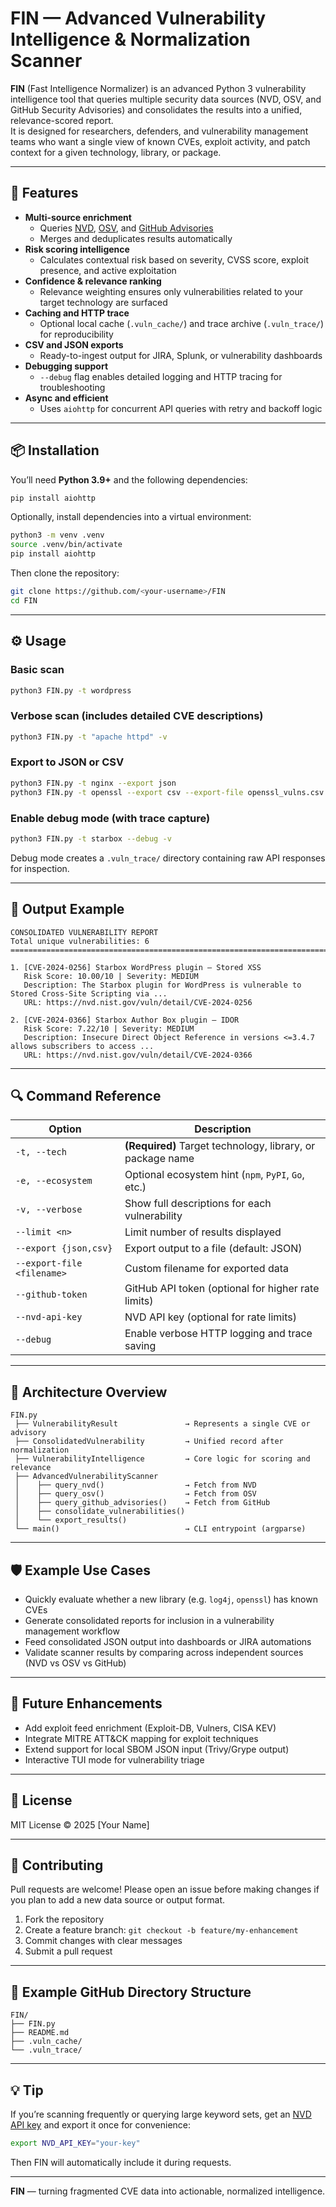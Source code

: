 

# FIN — Advanced Vulnerability Intelligence & Normalization Scanner

**FIN** (Fast Intelligence Normalizer) is an advanced Python 3 vulnerability intelligence tool that queries multiple security data sources (NVD, OSV, and GitHub Security Advisories) and consolidates the results into a unified, relevance-scored report.  
It is designed for researchers, defenders, and vulnerability management teams who want a single view of known CVEs, exploit activity, and patch context for a given technology, library, or package.

---

## 🚀 Features

- **Multi-source enrichment**
  - Queries [NVD](https://nvd.nist.gov/), [OSV](https://osv.dev/), and [GitHub Advisories](https://github.com/advisories)
  - Merges and deduplicates results automatically
- **Risk scoring intelligence**
  - Calculates contextual risk based on severity, CVSS score, exploit presence, and active exploitation
- **Confidence & relevance ranking**
  - Relevance weighting ensures only vulnerabilities related to your target technology are surfaced
- **Caching and HTTP trace**
  - Optional local cache (`.vuln_cache/`) and trace archive (`.vuln_trace/`) for reproducibility
- **CSV and JSON exports**
  - Ready-to-ingest output for JIRA, Splunk, or vulnerability dashboards
- **Debugging support**
  - `--debug` flag enables detailed logging and HTTP tracing for troubleshooting
- **Async and efficient**
  - Uses `aiohttp` for concurrent API queries with retry and backoff logic

---

## 📦 Installation

You’ll need **Python 3.9+** and the following dependencies:

```bash
pip install aiohttp
````

Optionally, install dependencies into a virtual environment:

```bash
python3 -m venv .venv
source .venv/bin/activate
pip install aiohttp
```

Then clone the repository:

```bash
git clone https://github.com/<your-username>/FIN
cd FIN
```

---

## ⚙️ Usage

### Basic scan

```bash
python3 FIN.py -t wordpress
```

### Verbose scan (includes detailed CVE descriptions)

```bash
python3 FIN.py -t "apache httpd" -v
```

### Export to JSON or CSV

```bash
python3 FIN.py -t nginx --export json
python3 FIN.py -t openssl --export csv --export-file openssl_vulns.csv
```

### Enable debug mode (with trace capture)

```bash
python3 FIN.py -t starbox --debug -v
```

Debug mode creates a `.vuln_trace/` directory containing raw API responses for inspection.

---

## 🧠 Output Example

```
CONSOLIDATED VULNERABILITY REPORT
Total unique vulnerabilities: 6
================================================================================

1. [CVE-2024-0256] Starbox WordPress plugin — Stored XSS
   Risk Score: 10.00/10 | Severity: MEDIUM
   Description: The Starbox plugin for WordPress is vulnerable to Stored Cross-Site Scripting via ...
   URL: https://nvd.nist.gov/vuln/detail/CVE-2024-0256

2. [CVE-2024-0366] Starbox Author Box plugin — IDOR
   Risk Score: 7.22/10 | Severity: MEDIUM
   Description: Insecure Direct Object Reference in versions <=3.4.7 allows subscribers to access ...
   URL: https://nvd.nist.gov/vuln/detail/CVE-2024-0366
```

---

## 🔍 Command Reference

| Option                     | Description                                                |
| -------------------------- | ---------------------------------------------------------- |
| `-t, --tech`               | **(Required)** Target technology, library, or package name |
| `-e, --ecosystem`          | Optional ecosystem hint (`npm`, `PyPI`, `Go`, etc.)        |
| `-v, --verbose`            | Show full descriptions for each vulnerability              |
| `--limit <n>`              | Limit number of results displayed                          |
| `--export {json,csv}`      | Export output to a file (default: JSON)                    |
| `--export-file <filename>` | Custom filename for exported data                          |
| `--github-token`           | GitHub API token (optional for higher rate limits)         |
| `--nvd-api-key`            | NVD API key (optional for rate limits)                     |
| `--debug`                  | Enable verbose HTTP logging and trace saving               |

---

## 🧩 Architecture Overview

```
FIN.py
 ├── VulnerabilityResult               → Represents a single CVE or advisory
 ├── ConsolidatedVulnerability         → Unified record after normalization
 ├── VulnerabilityIntelligence         → Core logic for scoring and relevance
 ├── AdvancedVulnerabilityScanner
 │    ├── query_nvd()                  → Fetch from NVD
 │    ├── query_osv()                  → Fetch from OSV
 │    ├── query_github_advisories()    → Fetch from GitHub
 │    ├── consolidate_vulnerabilities()
 │    └── export_results()
 └── main()                            → CLI entrypoint (argparse)
```

---

## 🛡️ Example Use Cases

* Quickly evaluate whether a new library (e.g. `log4j`, `openssl`) has known CVEs
* Generate consolidated reports for inclusion in a vulnerability management workflow
* Feed consolidated JSON output into dashboards or JIRA automations
* Validate scanner results by comparing across independent sources (NVD vs OSV vs GitHub)

---

## 🧰 Future Enhancements

* Add exploit feed enrichment (Exploit-DB, Vulners, CISA KEV)
* Integrate MITRE ATT&CK mapping for exploit techniques
* Extend support for local SBOM JSON input (Trivy/Grype output)
* Interactive TUI mode for vulnerability triage

---

## 📜 License

MIT License © 2025 [Your Name]

---

## 🤝 Contributing

Pull requests are welcome!
Please open an issue before making changes if you plan to add a new data source or output format.

1. Fork the repository
2. Create a feature branch: `git checkout -b feature/my-enhancement`
3. Commit changes with clear messages
4. Submit a pull request

---

## 🧩 Example GitHub Directory Structure

```
FIN/
├── FIN.py
├── README.md
├── .vuln_cache/
└── .vuln_trace/
```

---

## 💡 Tip

If you’re scanning frequently or querying large keyword sets,
get an [NVD API key](https://nvd.nist.gov/developers/request-an-api-key)
and export it once for convenience:

```bash
export NVD_API_KEY="your-key"
```

Then FIN will automatically include it during requests.

---

**FIN** — turning fragmented CVE data into actionable, normalized intelligence.


